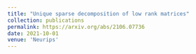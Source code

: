 ```yaml
---
title: "Unique sparse decomposition of low rank matrices"
collection: publications
permalink: https://arxiv.org/abs/2106.07736
date: 2021-10-01
venue: 'Neurips'
---
```



